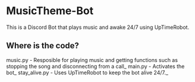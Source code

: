 # MusicTheme-Bot
This is a Discord Bot that plays music and awake 24/7 using UpTimeRobot.
## Where is the code?
music.py - Resposible for playing music and getting functions such as stopping the song and disconnecting from a call_
main.py - Activates the bot_
stay_alive.py - Uses UpTimeRobot to keep the bot alive 24/7._
